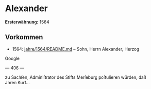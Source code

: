 # Alexander

**Ersterwähnung:** 1564

## Vorkommen
- 1564: [jahre/1564/README.md](../jahre/1564/README.md) – Sohn, Herrn Alexander, Herzog

Google


— 406 —

zu Sachſen, Adminiſtrator des Stifts Merſeburg poſtulieren
würden, daß Jhren Kurf...
